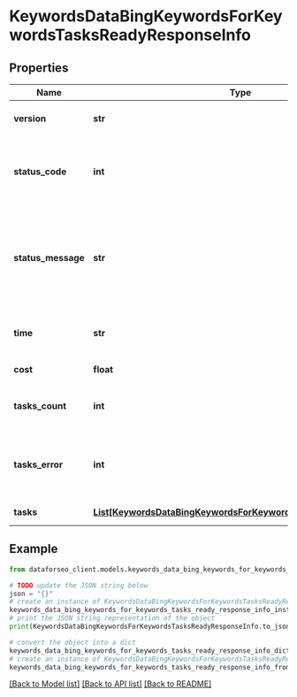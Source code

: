 # KeywordsDataBingKeywordsForKeywordsTasksReadyResponseInfo


## Properties

Name | Type | Description | Notes
------------ | ------------- | ------------- | -------------
**version** | **str** | the current version of the API | [optional] 
**status_code** | **int** | general status code you can find the full list of the response codes here | [optional] 
**status_message** | **str** | general informational message you can find the full list of general informational messages here | [optional] 
**time** | **str** | total execution time, seconds | [optional] 
**cost** | **float** | total tasks cost, USD | [optional] 
**tasks_count** | **int** | the number of tasks in the tasks array | [optional] 
**tasks_error** | **int** | the number of tasks in the tasks array returned with an error | [optional] 
**tasks** | [**List[KeywordsDataBingKeywordsForKeywordsTasksReadyTaskInfo]**](KeywordsDataBingKeywordsForKeywordsTasksReadyTaskInfo.md) | array of tasks | [optional] 

## Example

```python
from dataforseo_client.models.keywords_data_bing_keywords_for_keywords_tasks_ready_response_info import KeywordsDataBingKeywordsForKeywordsTasksReadyResponseInfo

# TODO update the JSON string below
json = "{}"
# create an instance of KeywordsDataBingKeywordsForKeywordsTasksReadyResponseInfo from a JSON string
keywords_data_bing_keywords_for_keywords_tasks_ready_response_info_instance = KeywordsDataBingKeywordsForKeywordsTasksReadyResponseInfo.from_json(json)
# print the JSON string representation of the object
print(KeywordsDataBingKeywordsForKeywordsTasksReadyResponseInfo.to_json())

# convert the object into a dict
keywords_data_bing_keywords_for_keywords_tasks_ready_response_info_dict = keywords_data_bing_keywords_for_keywords_tasks_ready_response_info_instance.to_dict()
# create an instance of KeywordsDataBingKeywordsForKeywordsTasksReadyResponseInfo from a dict
keywords_data_bing_keywords_for_keywords_tasks_ready_response_info_from_dict = KeywordsDataBingKeywordsForKeywordsTasksReadyResponseInfo.from_dict(keywords_data_bing_keywords_for_keywords_tasks_ready_response_info_dict)
```
[[Back to Model list]](../README.md#documentation-for-models) [[Back to API list]](../README.md#documentation-for-api-endpoints) [[Back to README]](../README.md)


